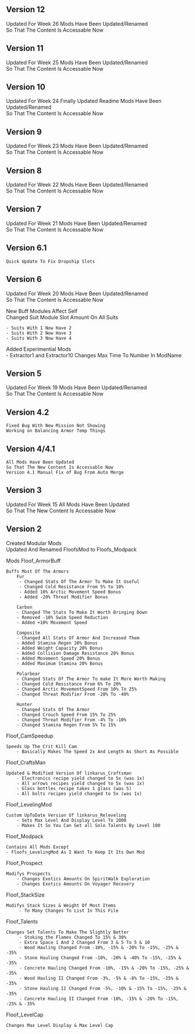 ## Version 12
Updated For Week 26
    Mods Have Been Updated/Renamed   
    So That The Content Is Accessable Now

## Version 11
Updated For Week 25
    Mods Have Been Updated/Renamed   
    So That The Content Is Accessable Now

## Version 10
Updated For Week 24
    Finally Updated Readme
    Mods Have Been Updated/Renamed   
    So That The Content Is Accessable Now   

## Version 9
Updated For Week 23
    Mods Have Been Updated/Renamed   
    So That The Content Is Accessable Now

## Version 8
Updated For Week 22
    Mods Have Been Updated/Renamed   
    So That The Content Is Accessable Now

## Version 7
Updated For Week 21
    Mods Have Been Updated/Renamed   
    So That The Content Is Accessable Now

## Version 6.1
    Quick Update To Fix Dropship Slots

## Version 6
Updated For Week 20
    Mods Have Been Updated/Renamed   
    So That The Content Is Accessable Now
    
   New Buff Modules Affect Self   
   Changed Suit Module Slot Amount On All Suits     

    - Suits With 1 Now Have 2
    - Suits With 2 Now Have 3
    - Suits With 3 Now Have 4
   
Added Experimential Mods    
    - Extractor1 and Extractor10
    Changes Max Time To Number In ModName
    

## Version 5
Updated For Week 19
    Mods Have Been Updated/Renamed   
    So That The Content Is Accessable Now

## Version 4.2
    Fixed Bug With New Mission Not Showing
    Working on Balancing Armor Temp Things

## Version 4/4.1
    All Mods Have Been Updated   
    So That The New Content Is Accessable Now
    Version 4.1 Manual Fix of Bug From Auto Merge

## Version 3

Updated For Week 15
    All Mods Have Been Updated   
    So That The New Content Is Accessable Now

## Version 2

Created Modular Mods  
Updated And Renamed FloofsMod to Floofs_Modpack

Mods
Floof_ArmorBuff

    Buffs Most Of The Armors
        Fur 
         - Changed Stats Of The Armor To Make It Useful
         - Changed Cold Resistance From 5% to 10%
         - Added 10% Arctic Movement Speed Bonus
         - Added -20% Threat Modifier Bonus

        Carbon
        - Changed The Stats To Make It Worth Bringing Down
        - Removed -10% Swim Speed Reduction
        - Added +10% Movement Speed 

        Composite
        - Changed All Stats Of Armor And Increased Them
        - Added Stamina Regen 20% Bonus
        - Added Weight Capacity 20% Bonus
        - Added Collision Damage Resistance 20% Bonus
        - Added Movement Speed 20% Bonus
        - Added Maximum Stamina 20% Bonus

        Polarbear
        - Changed Stats Of The Armor To make It More Worth Making
        - Changed Cold Resistance From 6% To 20%
        - Changed Arctic MovementSpeed From 10% To 25%
        - Changed Threat Modifier From -20% To -40%

        Hunter
        - Changed Stats Of The Armor
        - Changed Crouch Speed From 15% To 25%
        - Changed Threat Modifier From -4% To -10%
        - Changed Stamina Regen From 5% To 15%

Floof_CamSpeedup

    Speeds Up The Crit Kill Cam
        - Basically Makes The Speed 2x And Length As Short As Possible

Floof_CraftsMan

    Updated & Modified Version Of linkarus_Craftsman
        - Electronics recipe yield changed to 5x (was 1x)
        - All arrows recipes yield changed to 5x (was 1x)
        - Glass bottles recipe takes 1 glass (was 5)
        - All bolts recipes yield changed to 5x (was 1x)

Floof_LevelingMod

    Custom UpToDate Version Of linkarus_Releveling
        - Sets Max Level And Display Level To 2000
        - Makes It So You Can Get all Solo Talents By Level 100

Floof_Modpack

    Contains All Mods Except
    - Floofs_LevelingMod As I Want To Keep It Its Own Mod

Floof_Prospect

    Modifys Prospects
        - Changes Exotics Amounts On SpiritWalk Exploration
        - Changes Exotics Amounts On Voyager Recovery

Floof_StackSize

    Modifys Stack Sizes & Weight Of Most Items
         - To Many Changes To List In This File

Floof_Talents

    Changes Set Talents To Make The Slightly Better
         - Stoking the Flames Changed To 15% & 30%
         - Extra Space 1 And 2 Changed From 3 & 5 To 5 & 10
         - Wood Hauling Changed From -10%, -15% & -20% To -15%, -25% & -35%
         - Stone Hauling Changed From -10%, -20% & -40% To -15%, -25% & -35%
         - Concrete Hauling Changed From -10%, -15% & -20% To -15%, -25% & -35%
         - Wood Hauling II Changed From -3%, -5% & -8% To -15%, -25% & -35%
         - Stone Hauling II Changed From -5%, -10% & -15% To -15%, -25% & -35%
         - Concrete Hauling II Changed From -10%, -15% & -20% To -15%, -25% & -35%
        
Floof_LevelCap

    Changes Max Level Display & Max Level Cap